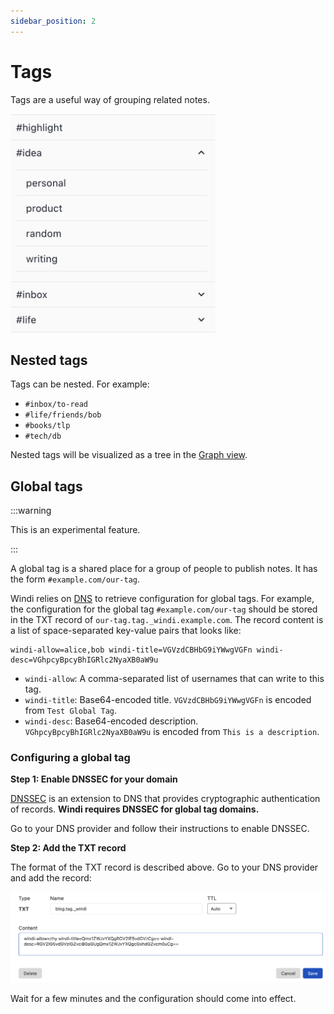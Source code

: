 ```yaml
---
sidebar_position: 2
---
```


# Tags

Tags are a useful way of grouping related notes.

<img src="/img/tag-1.png" alt="tag list" height="350px" />

## Nested tags

Tags can be nested. For example:

- `#inbox/to-read`
- `#life/friends/bob`
- `#books/tlp`
- `#tech/db`

Nested tags will be visualized as a tree in the [Graph view](/taking-notes/graph).

## Global tags

:::warning

This is an experimental feature.

:::

A global tag is a shared place for a group of people to publish notes. It has the form `#example.com/our-tag`.

Windi relies on [DNS](https://en.wikipedia.org/wiki/Domain_Name_System) to retrieve configuration for global tags. For example, the configuration for the global tag `#example.com/our-tag` should be stored in the TXT record of `our-tag.tag._windi.example.com`. The record content is a list of space-separated key-value pairs that looks like:

```
windi-allow=alice,bob windi-title=VGVzdCBHbG9iYWwgVGFn windi-desc=VGhpcyBpcyBhIGRlc2NyaXB0aW9u
```

- `windi-allow`: A comma-separated list of usernames that can write to this tag.
- `windi-title`: Base64-encoded title. `VGVzdCBHbG9iYWwgVGFn` is encoded from `Test Global Tag`.
- `windi-desc`: Base64-encoded description. `VGhpcyBpcyBhIGRlc2NyaXB0aW9u` is encoded from `This is a description`.

### Configuring a global tag

**Step 1: Enable DNSSEC for your domain**

[DNSSEC](https://en.wikipedia.org/wiki/Domain_Name_System_Security_Extensions) is an extension to DNS that provides cryptographic authentication of records. **Windi requires DNSSEC for global tag domains.**

Go to your DNS provider and follow their instructions to enable DNSSEC.

**Step 2: Add the TXT record**

The format of the TXT record is described above. Go to your DNS provider and add the record:

<img src="/img/global-tag-1.png" alt="global tag txt record" />

Wait for a few minutes and the configuration should come into effect.
